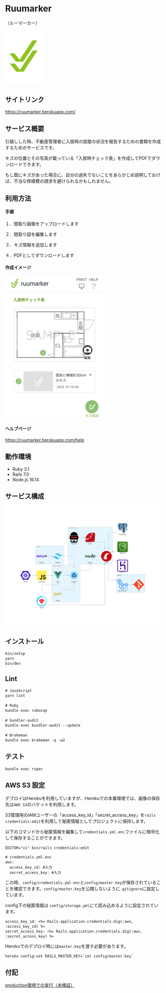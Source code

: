 # Ruumarker 
（ルーマーカー）

<img src="./app/assets/images/logo.png" width="120px">

## サイトリンク

https://ruumarker.herokuapp.com/

## サービス概要

引越しした時、不動産管理者に入居時の部屋の状況を報告するための書類を作成するためのサービスです。

キズの位置とその写真が載っている「入居時チェック表」を作成してPDFでダウンロードできます。

もし既にキズがあった場合に、自分の過失でないことをあらかじめ説明しておけば、不当な修繕費の請求を避けられるかもしれません。

## 利用方法

#### 手順

１．間取り画像をアップロードします

２．間取り図を編集します

３．キズ情報を追加します

４．PDFとしてダウンロードします

#### 作成イメージ

<img src="./app/assets/images/help/updated.png" width="320px">

#### ヘルプページ

https://ruumarker.herokuapp.com/help

## 動作環境
- Ruby 3.1
- Rails 7.0
- Node.js 16.14

## サービス構成
<img src="./app/assets/images/structure.png" width="640px">

## インストール

```shell
bin/setup
yarn
bin/dev
```
## Lint
```shell
# JavaScript
yarn lint 

# Ruby
bundle exec rubocop

# bundler-audit
bundle exec bundler-audit --update

# Brakeman
bundle exec brakeman -q -w2 
```

## テスト
```shell
bundle exec rspec
```

## AWS S3 設定
デプロイはHerokuを利用していますが、Herokuでの本番環境では、画像の保存先は`AWS S3`のバケットを利用します。

S3管理用のIAMユーザーの「access_key_id」「secret_access_key」を`rails credentials:edit`を利用して秘匿情報としてプロジェクトに保持します。

以下のコマンドから秘匿情報を編集して`credentials.yml.enc`ファイルに暗号化して保存することができます。
```shell
EDITOR="vi" bin/rails credentials:edit
```
```shell
# credentials.yml.enc
aws:
  access_key_id: #入力
  secret_access_key: #入力
```
この時、`config/credentials.yml.enc`と`config/master.key`が保存されていることを確認できます。`config/master.key`を公開しないように`.gitignore`に設定しています。

config下の秘匿情報は `config/storage.yml`にて読み込めるように設定されています。
```shell
access_key_id: <%= Rails.application.credentials.dig(:aws, :access_key_id) %>
secret_access_key: <%= Rails.application.credentials.dig(:aws, :secret_access_key) %>
```

Herokuでのデプロイ時には`master.key`を渡す必要があります。
```shell
heroku config:set RAILS_MASTER_KEY=`cat config/master.key`
```

## 付記
[production環境での実行（未検証）](https://github.com/kasai441/ruumarker/wiki/production環境での実行（未検証）)
